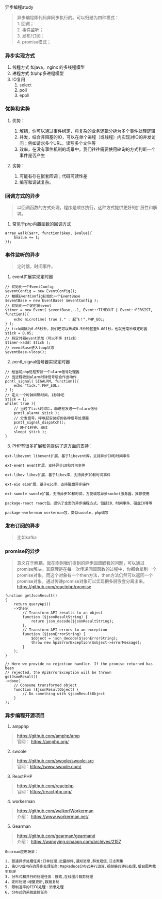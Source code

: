 异步编程study 

> 异步编程即代码非同步执行的。可以归结为四种模式：  
     1. 回调；  
     2. 事件监听；  
     3. 发布/订阅；  
     4. promise模式；
    
### 异步实现方式
1. 线程方式
    如java，nginx 的多线程模型
2. 进程方式
    如php多进程模型
3. IO复用
    1. select
    2. poll
    3. epoll

### 优势和劣势
1. 优势：
    1. 解耦，你可以通过事件绑定，将复杂的业务逻辑分拆为多个事件处理逻辑
    2. 并发，结合非阻塞的IO，可以在单个进程（或线程）内实现对IO的并发访问；例如请求多个URL，读写多个文件等
    3. 效率，在没有事件机制的场景中，我们往往需要使用轮询的方式判断一个事件是否产生
    
2. 劣势：
    1. 可能有存在嵌套回调；代码可读性差
    2. 编写和调试复杂。


### 回调方式的异步
> 以回调函数的方式处理。程序是顺序执行，这种方式提供更好的扩展性和解耦。
1. 常见于php内置函数的回调方式

```
array_walk($arr, function($key, $value){
    $value += 1;
});
```

### 事件监听的异步
> 定时器，时间事件。
1. event扩展实现定时器

```
// 初始化一个EventConfig
$eventConfig = new EventConfig();
// 根据EventConfig初始化一个EventBase
$eventBase = new EventBase( $eventConfig );
// 初始化一个定时器event
$timer = new Event( $eventBase, -1, Event::TIMEOUT | Event::PERSIST, function(){
    echo microtime( true )." : 起飞！".PHP_EOL;
} );
// tick间隔为0.05秒钟，我们还可以改成0.5秒钟甚至0.001秒，也就是毫秒级定时器
$tick = 0.05;
// 将定时器event添加（可以不传 $tick）
$timer->add( $tick );
// eventBase进入loop状态
$eventBase->loop();
```
2. pcntl_signal信号器实现定时器

```
// 给当前php进程安装一个alarm信号处理器
// 当进程收到alarm时钟信号后会作出动作
pcntl_signal( SIGALRM, function(){
    echo "tick.".PHP_EOL;
} );
// 定义一个时钟间隔时间，1秒钟吧
$tick = 1;
while( true ){
    // 当过了tick时间后，向进程发送一个alarm信号
    pcntl_alarm( $tick );
    // 分发信号，呼唤起安装好的各种信号处理器
    pcntl_signal_dispatch();
    // 睡个1秒钟，继续
    sleep( $tick );
}
```

3. PHP有很多扩展和包提供了这方面的支持：

```
ext-libevent libevent扩展，基于libevent库，支持异步IO和时间事件

ext-event event扩展，支持异步IO和时间事件

ext-libev libev扩展，基于libev库，支持异步IO和时间事件

ext-eio eio扩展，基于eio库，支持磁盘异步操作

ext-swoole swoole扩展，支持异步IO和时间，方便编写异步socket服务器，推荐使用

package-react react包，提供了全面的异步编程方式，包括IO、时间事件、磁盘IO等等

package-workerman workerman包，类似swoole，php编写
```


### 发布订阅的异步
> 比如kafka


### promise的异步
> 意义在于解耦，就在刚刚我们提到的异步回调嵌套的问题，可以通过promise解决。其原理是在每一次传递回调函数的过程中，你都会拿到一个promise对象，而这个对象有一个then方法，then方法仍然可以返回一个promise对象，通过传递promise对象可以实现把多层嵌套分离出来。   
> https://github.com/reactphp/promise


```
function getJsonResult()
{
    return queryApi()
    ->then(
        // Transform API results to an object
        function ($jsonResultString) {
            return json_decode($jsonResultString);
        },
        // Transform API errors to an exception
        function ($jsonErrorString) {
            $object = json_decode($jsonErrorString);
            throw new ApiErrorException($object->errorMessage);
        }
    );
}
 
// Here we provide no rejection handler. If the promise returned has been
// rejected, the ApiErrorException will be thrown
getJsonResult()
->done(
    // Consume transformed object
    function ($jsonResultObject) {
        // Do something with $jsonResultObject
    }
);
```


### 异步编程开源项目
1. ampphp
> https://github.com/amphp/amp  
> 官网： https://amphp.org/


2. swoole
> https://github.com/swoole/swoole-src  
> 官网：https://www.swoole.com/

3. ReactPHP
> https://github.com/reactphp  
> 官网：https://reactphp.org/

4. workerman
> https://github.com/walkor/Workerman  
> 介绍： https://www.workerman.net/

5. Gearman
> https://github.com/gearman/gearmand  
> 介绍： https://wangying.sinaapp.com/archives/2157
```
Gearman应用场景：

1. 普通异步处理任务:订单处理,批量邮件,通知消息,群发短信,日志聚集
2. 高CPU或内存的异步处理任务:MapReduce分布式并行运算,视频编码转码处理,后台图片裁剪处理
3. 分布式和并行的处理任务：搜索,在线图片裁剪处理
4. 定时处理:增量更新,数据复制
5. 限制速率的FIFO处理：消息处理
6. 分布式的系统监控任务
```
